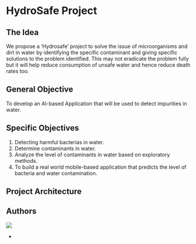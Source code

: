 # HydroSafe Project


## The Idea
We propose a ‘Hydrosafe’ project to solve the issue of microorganisms and dirt in water by identifying the specific contaminant and giving specific solutions to the problem identified. This may not eradicate the problem fully but it will help reduce consumption of unsafe water and hence reduce death rates too.


## General Objective
To develop an AI-based Application that will be used to detect impurities in water.


## Specific Objectives
1. Detecting harmful bacterias in water.
2. Determine contaminants in water.
3. Analyze the level of contaminants in water  based on exploratory methods.
4. To build a real world mobile-based application that predicts the level of bacteria and water contamination. 

## Project Architecture


















## Authors

<a href="https://github.com/The-HydroSafers/Call-for-code/contributors">
  <img src="https://contributors-img.web.app/image?repo=Call-for-Code/Project-Sample" />
</a>

- 
